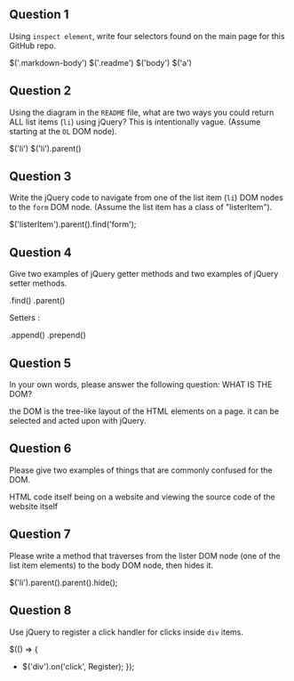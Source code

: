 ## Question 1

Using `inspect element`, write four selectors found on the main page for this
GitHub repo.

<!-- your answer starts here -->
$('.markdown-body')
$('.readme')
$('body')
$('a')

<!-- your answer ends here -->

## Question 2

Using the diagram in the `README` file, what are two ways you could return ALL
list items (`li`) using jQuery? This is intentionally vague. (Assume starting
at the `OL` DOM node).

<!-- your answer starts here -->
$('li')
$('li').parent()
<!-- your answer ends here -->

## Question 3

Write the jQuery code to navigate from one of the list item (`li`) DOM nodes to
the `form` DOM node. (Assume the list item has a class of "listerItem").

<!-- your answer starts here -->
$('listerItem').parent().find('form');
<!-- your answer ends here -->

## Question 4

Give two examples of jQuery getter methods and two examples of jQuery setter
methods.

.find()
.parent()

Setters :

.append()
.prepend()

## Question 5

In your own words, please answer the following question: WHAT IS THE DOM?

<!-- your answer starts here -->

the DOM is the tree-like layout of the HTML elements on a page.  it can be selected and acted upon with jQuery.

<!-- your answer ends here -->

## Question 6

Please give two examples of things that are commonly confused for the DOM.

<!-- your answer starts here -->
HTML code itself
being on a website and viewing the source code of the website itself
<!-- your answer ends here -->

## Question 7

Please write a method that traverses from the lister DOM node (one of the list
item elements) to the body DOM node, then hides it.

<!-- your answer starts here -->
$('li').parent().parent().hide();
<!-- your answer ends here -->

## Question 8

Use jQuery to register a click handler for clicks inside `div` items.

<!-- your answer starts here -->
$(() => {	
 -  $('div').on('click', Register);
  });
<!-- your answer ends here -->
